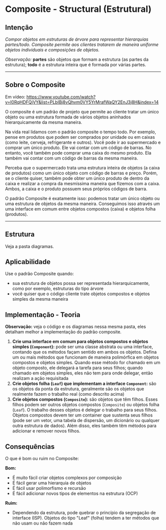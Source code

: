 # Composite - Structural (Estrutural)

## Intenção

*Compor objetos em estruturas de árvore para representar hierarquias partes/todo. Composite permite aos clientes tratarem de maneira uniforme objetos individuais e composições de objetos.*

*Observação:* **partes** são objetos que formam a estrutura (as partes da estrutura); **todo** é a estrutura inteira que é formada por várias partes.

---

## Sobre o Composite

Em vídeo: https://www.youtube.com/watch?v=I0RqHDFQjVY&list=PLbIBj8vQhvm0VY5YrMrafWaQY2EnJ3j8H&index=14

O composite é um padrão de projeto que permite ao cliente tratar um único objeto ou uma estrutura formada de vários objetos aninhados hierarquicamente da mesma maneira.

Na vida real lidamos com o padrão composite o tempo todo. Por exemplo, pense em produtos que podem ser comprados por unidade ou em caixas (como leite, cerveja, refrigerante e outros). Você pode ir ao supermercado e comprar um único produto. Ele vai contar com um código de barras. No entanto, você também pode comprar uma caixa do mesmo produto. Ela também vai contar com um código de barras da mesma maneira.

Perceba que o supermercado trata uma estrutura inteira de objetos (a caixa de produtos) como um único objeto com código de barras e preço. Porém, se o cliente quiser, também pode obter um único produto de dentro da caixa e realizar a compra da mesmíssima maneira que fizemos com a caixa. Ambos, a caixa e o produto possuem seus próprios códigos de barra.

O padrão Composite é exatamente isso: podemos tratar um único objeto ou uma estrutura de objetos da mesma maneira. Conseguimos isso através um uma interface em comum entre objetos compostos (caixa) e objetos folha (produtos).

---

## Estrutura

Veja a pasta diagramas.

## Aplicabilidade

Use o padrão Composite quando:

- sua estrutura de objetos possa ser representada hierarquicamente, como por exemplo, estruturas do tipo árvore
- você quiser que o código cliente trate objetos compostos e objetos simples da mesma maneira

## Implementação - Teoria

**Observação:** veja o código e os diagramas nessa mesma pasta, eles detalham melhor a implementação do padrão composite.

1. **Crie uma interface em comum para objetos compostos e objetos simples (`Component`):** pode ser uma classe abstrata ou uma interface, contando que os métodos façam sentido em ambos os objetos. Defina um ou mais métodos que funcionam de maneira polimórfica em objetos compostos e objetos simples. Quando esse método for chamado em um objeto composto, ele delegará a tarefa para seus filhos; quando chamado em objetos simples, eles não tem para onde delegar, então realizam a ação requisitada
2. **Crie objetos folha (`Leaf`) que implementam a interface `Component`:** são os objetos da ponta da estrutura, geralmente são os objetos que realmente fazem o trabalho real (como descrito acima)
3. **Crie objetos compostos (`Composite`):** são objetos que têm filhos. Esses filhos podem ser outros objetos compostos (`Composite`) ou objetos folha (`Leaf`). O trabalho desses objetos é delegar o trabalho para seus filhos. Objetos compostos devem ter um container que sustenta seus filhos (pode ser um vetor, uma tabela de dispersão, um dicionário ou qualquer outra estrutura de dados). Além disso, eles também têm métodos para adicionar e remover novos filhos.

## Consequências

O que é bom ou ruim no Composite:

**Bom:**
- É muito fácil criar objetos complexos por composição
- É fácil gerar uma hierarquia de objetos
- É fácil usar polimorfismo e recursão
- É fácil adicionar novos tipos de elementos na estrutura (OCP)

**Ruim:**
- Dependendo da estrutura, pode quebrar o princípio da segregação de interface (ISP). Objetos do tipo "Leaf" (folha) tendem a ter métodos que não usam ou não fazem nada
